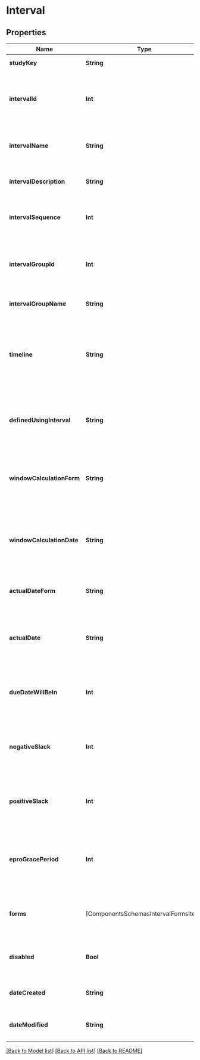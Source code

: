 # Interval

## Properties
Name | Type | Description | Notes
------------ | ------------- | ------------- | -------------
**studyKey** | **String** | Unique study key | [optional] 
**intervalId** | **Int** | Unique system identifier for the interval (visit definition) | [optional] 
**intervalName** | **String** | Name of the interval (visit) as defined in the study | [optional] 
**intervalDescription** | **String** | Description of the interval (visit) | [optional] 
**intervalSequence** | **Int** | Sequence number of the interval in the schedule | [optional] 
**intervalGroupId** | **Int** | Identifier for the interval group (if intervals are grouped) | [optional] 
**intervalGroupName** | **String** | Name of the interval group | [optional] 
**timeline** | **String** | Type of interval visit window (e.g., None, Due Date, Start - End Date, Actual Date) | [optional] 
**definedUsingInterval** | **String** | Baseline interval used for calculating this interval’s dates | [optional] 
**windowCalculationForm** | **String** | Baseline form (name) from which the calculation date is taken | [optional] 
**windowCalculationDate** | **String** | Baseline field (variable name) from which the calculation date is taken | [optional] 
**actualDateForm** | **String** | Form used to capture the actual date for this interval | [optional] 
**actualDate** | **String** | Field (variable name) used to capture the actual date for this interval | [optional] 
**dueDateWillBeIn** | **Int** | Number of days from the calculation date when the interval is due | [optional] 
**negativeSlack** | **Int** | Number of days before the due date that are allowed (negative window) | [optional] 
**positiveSlack** | **Int** | Number of days after the due date that are allowed (positive window) | [optional] 
**eproGracePeriod** | **Int** | Number of days of grace period for ePRO completion after due date | [optional] 
**forms** | [ComponentsSchemasIntervalFormsItem] | List of forms that are scheduled in this interval | [optional] 
**disabled** | **Bool** | Whether the interval is soft-deleted (disabled) | [optional] 
**dateCreated** | **String** | Date when this interval was created | [optional] 
**dateModified** | **String** | Date when this interval was last modified | [optional] 

[[Back to Model list]](../README.md#documentation-for-models) [[Back to API list]](../README.md#documentation-for-api-endpoints) [[Back to README]](../README.md)


